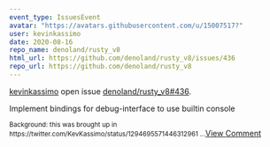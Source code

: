 ```yaml
---
event_type: IssuesEvent
avatar: "https://avatars.githubusercontent.com/u/15007517?"
user: kevinkassimo
date: 2020-08-16
repo_name: denoland/rusty_v8
html_url: https://github.com/denoland/rusty_v8/issues/436
repo_url: https://github.com/denoland/rusty_v8
---
```


<a href='https://github.com/kevinkassimo' target='_blank'>kevinkassimo</a> open issue <a href='https://github.com/denoland/rusty_v8/issues/436' target='_blank'>denoland/rusty_v8#436</a>.

<p>Implement bindings for debug-interface to use builtin console</p><small>Background: this was brought up in https://twitter.com/KevKassimo/status/1294695571446312961 ...</small><a href='https://github.com/denoland/rusty_v8/issues/436' target='_blank'>View Comment</a>